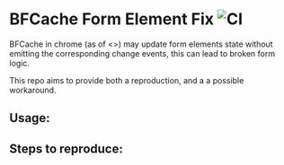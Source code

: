 # BFCache Form Element Fix ![CI](https://github.com/stefanpenner/bfcache-form-element-fix/workflows/CI/badge.svg)

BFCache in chrome (as of <<version>>) may update form elements state without
emitting the corresponding change events, this can lead to broken form logic.

This repo aims to provide both a reproduction, and a a possible workaround.

## Usage:

## Steps to reproduce:
